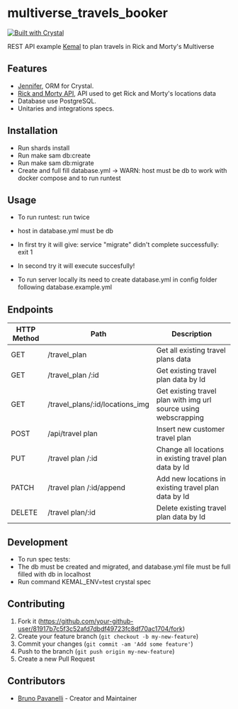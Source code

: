 # multiverse_travels_booker

[![Built with Crystal](https://img.shields.io/badge/built%20with-crystal-000000.svg?style=flat-square)](https://crystal-lang.org/)

REST API example [Kemal](https://kemalcr.com/) to plan travels in Rick and Morty's Multiverse

## Features

- [Jennifer](https://imdrasil.github.io/jennifer.cr/), ORM for Crystal.
- [Rick and Morty API](https://rickandmortyapi.com), API used to get Rick and Morty's locations data
- Database use PostgreSQL.
- Unitaries and integrations specs.

## Installation

 - Run shards install
 - Run make sam db:create
 - Run make sam db:migrate
 - Create and full fill database.yml -> WARN: host must be db to work with docker compose and to run runtest

## Usage

 - To run runtest: run twice
  - host in database.yml must be db
  - In first try it will give: service "migrate" didn't complete successfully: exit 1
  - In second try it will execute succesfully!

 - To run server locally its need to create database.yml in config folder following database.example.yml

## Endpoints

| HTTP Method | Path                            | Description                                                     |
| ----------- | ------------------------------- | --------------------------------------------------------------- |
| GET         | /travel_plan                    | Get all existing travel plans data                              |
| GET         | /travel_plan /:id               | Get existing travel plan data by Id                             |
| GET         | /travel_plans/:id/locations_img | Get existing travel plan with img url source using webscrapping |
| POST        | /api/travel plan                | Insert new customer travel plan                                 |
| PUT         | /travel plan /:id               | Change all locations in existing travel plan data by Id         |
| PATCH       | /travel plan /:id/append        | Add new locations in existing travel plan data by Id            |
| DELETE      | /travel plan/:id                | Delete existing travel plan data by Id                          |

## Development

 - To run spec tests:
  - The db must be created and migrated, and database.yml file must be full filled with db in localhost
  - Run command KEMAL_ENV=test crystal spec

## Contributing

1. Fork it (<https://github.com/your-github-user/81917b7c5f3c52afd7dbdf49723fc8df70ac1704/fork>)
2. Create your feature branch (`git checkout -b my-new-feature`)
3. Commit your changes (`git commit -am 'Add some feature'`)
4. Push to the branch (`git push origin my-new-feature`)
5. Create a new Pull Request

## Contributors

- [Bruno Pavanelli](https://github.com/BrunoPavanelli) - Creator and Maintainer
